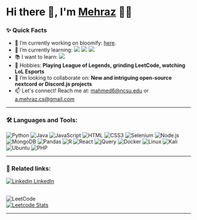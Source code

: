 # Hi there 👋, I'm [Mehraz](https://github.com/Jukelyn) 👨‍💻

### ✨ Quick Facts

- 🔭 I’m currently working on bloomify: [here](https://github.com/Jukelyn/bloomify).
- 🌱 I’m currently learning: <img src="https://img.shields.io/badge/python-3670A0?style=plastic&logo=python&logoColor=ffdd54"> <img src="https://img.shields.io/badge/java-%23ED8B00.svg?style=plastic&logo=java&logoColor=white"> <img src="https://img.shields.io/badge/-selenium-%43B02A?style=plastic&logo=selenium&logoColor=white">
- 📚 I want to learn: <img src="https://img.shields.io/badge/react-%2320232a.svg?style=plastic&logo=react&logoColor=%2361DAFB">
- 🎾 Hobbies: **Playing League of Legends, grinding LeetCode, watching LoL Esports**
- 🤔  I’m looking to collaborate on: **New and intriguing open-source nextcord or Discord.js projects**
- 📫 Let's connect! Reach me at: mahmed6@ncsu.edu or a.mehraz.cs@gmail.com

<hr />

### 🛠️ Languages and Tools:
![Python](https://img.shields.io/badge/python-%2314354C.svg?style=plastic&logo=python&logoColor=white)
![Java](https://img.shields.io/badge/Java-ED8B00?style=plastic&logo=java&logoColor=white)
![JavaScript](https://img.shields.io/badge/JavaScript-F7DF1E?style=plastic&logo=javascript&logoColor=white)
![HTML](https://img.shields.io/badge/HTML5-E34F26?style=plastic&logo=html5&logoColor=white)
![CSS3](https://img.shields.io/badge/css3-%231572B6.svg?style=plastic&logo=css3&logoColor=white)
![Selenium](https://img.shields.io/badge/-selenium-%43B02A?style=plastic&logo=selenium&logoColor=white)
![Node.js](https://img.shields.io/badge/Node.js-43853D?style=plastic&logo=node.js&logoColor=white)
![MongoDB](https://img.shields.io/badge/MongoDB-%234ea94b.svg?style=plastic&logo=mongodb&logoColor=white)
![Pandas](https://img.shields.io/badge/pandas-00ffff.svg?style=plastic&logo=pandas&logoColor=white)
![R](https://img.shields.io/badge/r-%23276DC3.svg?style=plastic&logo=r&logoColor=white)
![React](https://img.shields.io/badge/react-%2320232a.svg?style=plastic&logo=react&logoColor=%2361DAFB)
![jQuery](https://img.shields.io/badge/jquery-%230769AD.svg?style=plastic&logo=jquery&logoColor=white)
![Docker](https://img.shields.io/badge/docker-%230db7ed.svg?style=plastic&logo=docker&logoColor=white)
![Linux](https://img.shields.io/badge/Linux-FCC624?style=plasticdge&logo=linux&logoColor=black)
![Kali](https://img.shields.io/badge/Kali-268BEE?style=plastic&logo=kalilinux&logoColor=white)
![Ubuntu](https://img.shields.io/badge/Ubuntu-E95420?style=plastic&logo=ubuntu&logoColor=white)
![PHP](https://img.shields.io/badge/php-%23777BB4.svg?style=plastic&logo=php&logoColor=white)

<hr />

### 🔗 Related links:
[![Linkedin](https://i.stack.imgur.com/gVE0j.png) LinkedIn](https://www.linkedin.com/in/mehraz-ahmed-07b315182?trk=profile-badge) &nbsp;
<br>
<br>

 ![LeetCode](https://img.shields.io/badge/LeetCode-000000?style=plastic&logo=LeetCode&logoColor=#d16c06) <br /> 
[![Leetcode Stats](https://leetcode.card.workers.dev/?username=Jukelyn&theme=auto&extension=activity)](https://leetcode.com/Jukelyn)
<hr />

